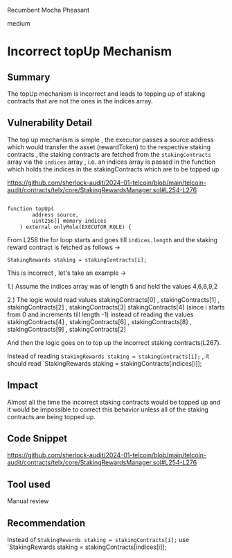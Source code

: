 Recumbent Mocha Pheasant

medium

# Incorrect topUp Mechanism

## Summary

The topUp mechanism is incorrect and leads to topping up of staking contracts that are not the ones in the indices array.


## Vulnerability Detail

The top up mechanism is simple , the executor passes a source address which would transfer the asset (rewardToken) to the respective staking contracts , the staking contracts are fetched from the `stakingContracts` array via the `indices` array , i.e. an indices array is passed in the function which holds the indices in the stakingContracts which are to be topped up 

https://github.com/sherlock-audit/2024-01-telcoin/blob/main/telcoin-audit/contracts/telx/core/StakingRewardsManager.sol#L254-L276

```solidity

function topUp(
        address source,
        uint256[] memory indices
    ) external onlyRole(EXECUTOR_ROLE) {

```

From L258 the for loop starts and goes till `indices.length`  and the staking reward contract is fetched as follows ->

`StakingRewards staking = stakingContracts[i];`

This is incorrect , let's take an example ->

1.) Assume the indices array was of length 5 and held the values 4,6,8,9,2

2.) The logic would read values stakingContracts[0] , stakingContracts[1] , stakingContracts[2]  , stakingContracts[3]  stakingContracts[4] (since i starts from 0 and increments till length -1) 
instead of reading the values 
stakingContracts[4] , stakingContracts[6] , stakingContracts[8] , stakingContracts[9] , stakingContracts[2]

And then the logic goes on to top up the incorrect staking contracts(L267).

Instead of reading   `StakingRewards staking = stakingContracts[i];` , it should read  `StakingRewards staking = stakingContracts[indices[i]];
## Impact

Almost all the time the incorrect staking contracts would be topped up and it would be impossible to correct this behavior unless all
of the staking contracts are being topped up.

## Code Snippet

https://github.com/sherlock-audit/2024-01-telcoin/blob/main/telcoin-audit/contracts/telx/core/StakingRewardsManager.sol#L254-L276


## Tool used

Manual review

## Recommendation

Instead of `StakingRewards staking = stakingContracts[i];` use `StakingRewards staking = stakingContracts[indices[i]];